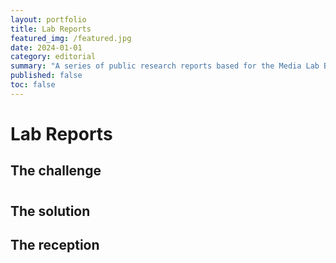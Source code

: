 ```yaml
---
layout: portfolio
title: Lab Reports
featured_img: /featured.jpg
date: 2024-01-01
category: editorial
summary: "A series of public research reports based for the Media Lab Bayern "
published: false
toc: false
---
```

# Lab Reports

## The challenge

#

## The solution

## The reception